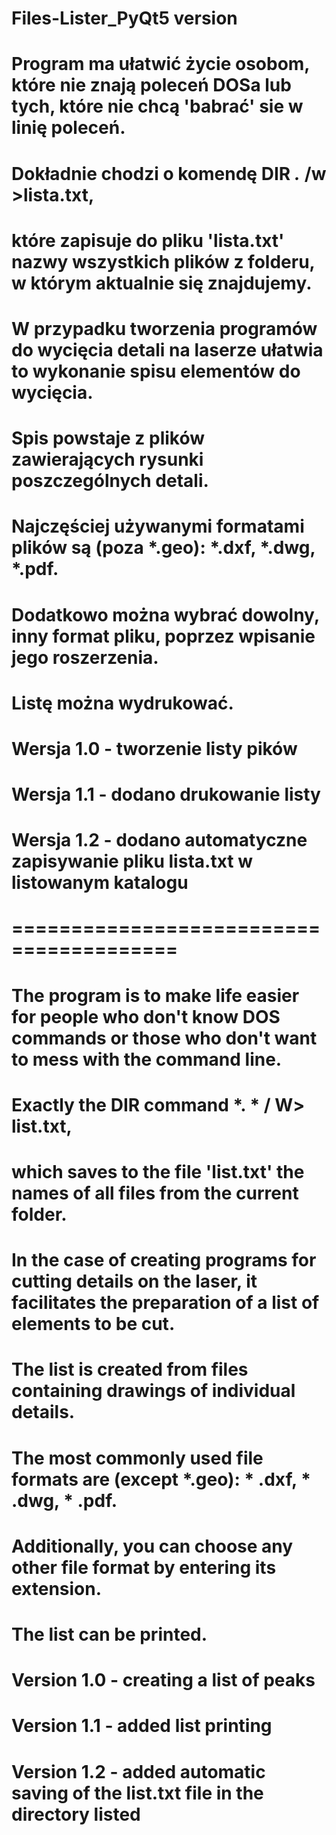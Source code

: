 # Files-Lister_PyQt5 version
# 
# Program ma ułatwić życie osobom, które nie znają poleceń DOSa lub tych, które nie chcą 'babrać' sie w linię poleceń.
# Dokładnie chodzi o komendę DIR *.* /w >lista.txt,
# które zapisuje do pliku 'lista.txt' nazwy wszystkich plików z folderu, w którym aktualnie się znajdujemy. 
# W przypadku tworzenia programów do wycięcia detali na laserze ułatwia to wykonanie spisu elementów do wycięcia.
# Spis powstaje z plików zawierających rysunki poszczególnych detali.
# 
# Najczęściej używanymi formatami plików są (poza *.geo): *.dxf, *.dwg, *.pdf.
# Dodatkowo można wybrać dowolny, inny format pliku, poprzez wpisanie jego roszerzenia.
# Listę można wydrukować.
#
# Wersja 1.0 - tworzenie listy pików
# Wersja 1.1 - dodano drukowanie listy
# Wersja 1.2 - dodano automatyczne zapisywanie pliku lista.txt w listowanym katalogu 
# ========================================
# The program is to make life easier for people who don't know DOS commands or those who don't want to mess with the command line.
# Exactly the DIR command *. * / W> list.txt,
# which saves to the file 'list.txt' the names of all files from the current folder.
# In the case of creating programs for cutting details on the laser, it facilitates the preparation of a list of elements to be cut.
# The list is created from files containing drawings of individual details.
#
# The most commonly used file formats are (except *.geo): * .dxf, * .dwg, * .pdf.
# Additionally, you can choose any other file format by entering its extension.
# The list can be printed.
#
# Version 1.0 - creating a list of peaks
# Version 1.1 - added list printing
# Version 1.2 - added automatic saving of the list.txt file in the directory listed
# 

